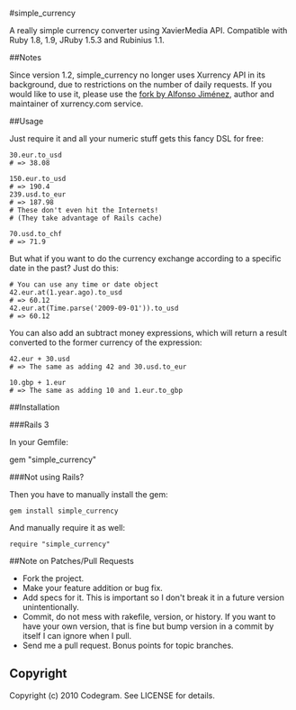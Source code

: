 #simple_currency

A really simple currency converter using XavierMedia API.
Compatible with Ruby 1.8, 1.9, JRuby 1.5.3 and Rubinius 1.1.

##Notes

Since version 1.2, simple_currency no longer uses Xurrency API in its
background, due to restrictions on the number of daily requests. If you
would like to use it, please use the [fork by Alfonso
Jiménez](http://github.com/alfonsojimenez/simple_xurrency), author and
maintainer of xurrency.com service.

##Usage

Just require it and all your numeric stuff gets this fancy DSL for free:

    30.eur.to_usd
    # => 38.08

    150.eur.to_usd
    # => 190.4
    239.usd.to_eur
    # => 187.98 
    # These don't even hit the Internets!
    # (They take advantage of Rails cache)

    70.usd.to_chf
    # => 71.9

But what if you want to do the currency exchange according to a specific date
in the past? Just do this:

    # You can use any time or date object
    42.eur.at(1.year.ago).to_usd
    # => 60.12
    42.eur.at(Time.parse('2009-09-01')).to_usd
    # => 60.12

You can also add an subtract money expressions, which will return a result
converted to the former currency of the expression:

    42.eur + 30.usd
    # => The same as adding 42 and 30.usd.to_eur

    10.gbp + 1.eur
    # => The same as adding 10 and 1.eur.to_gbp

##Installation

###Rails 3

In your Gemfile:

  gem "simple_currency"

###Not using Rails?

Then you have to manually install the gem:

    gem install simple_currency

And manually require it as well:

    require "simple_currency"

##Note on Patches/Pull Requests
 
* Fork the project.
* Make your feature addition or bug fix.
* Add specs for it. This is important so I don't break it in a
  future version unintentionally.
* Commit, do not mess with rakefile, version, or history.
  If you want to have your own version, that is fine but bump version
  in a commit by itself I can ignore when I pull.
* Send me a pull request. Bonus points for topic branches.

## Copyright

Copyright (c) 2010 Codegram. See LICENSE for details.
